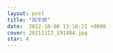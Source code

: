 ```yaml
---
layout: post
title: "煎牛排" 
date:  2022-10-08 13:18:21 +0800
cover: 20211112_191404.jpg
star: 4
---
```

